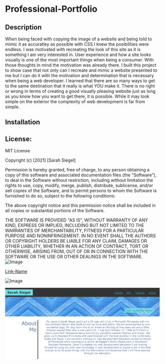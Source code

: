 # Professional-Portfolio

## Description

When being faced with copying the image of a website and being told to mimic it as accuratley as possible with CSS I knew the posibilities were endless. I was motivated with recreating the look of this site as it is something I am very interested in. User experience and how a site looks visually is one of the most important things when being a consumer. With those thoughts in mind the motivation was already there. I built this project to show case that not only can I recreate and mimic a website presented to me but I can do it with the motivation and determination that is necessary when being a web developer. I learned that there are so many ways to get to the same destination that it really is what YOU make it. There is no right or wrong in terms of creating a good visually pleasing website just as long as you know how you want to get there, it is possible. While it may look simple on the exterior the complexity of web development is far from simple.


## Installation

<!-- installed html -->
<!-- installed css -->
<!-- installed readme -->
<!-- installed images -->
<!-- installed reset -->
<!-- made layout of webpage in html -->
<!-- included tags, images, and alts -->
<!-- created css for each portion of the webpage -->
<!-- added colors to different texts, borders, areas, etc. -->
<!-- added borders, padding, margins, widths, etc. -->
<!-- changed direction for texts, images, borders, etc. -->
<!-- added different tags for better visuals (i.e hover, smooth scroll) -->
<!-- added links -->
<!-- added media queries -->
<!-- added comments -->
<!-- added license -->
<!-- added link to deployed application -->

## License:
MIT License

Copyright (c) [2021] [Sarah Siegel]

Permission is hereby granted, free of charge, to any person obtaining a copy
of this software and associated documentation files (the "Software"), to deal
in the Software without restriction, including without limitation the rights
to use, copy, modify, merge, publish, distribute, sublicense, and/or sell
copies of the Software, and to permit persons to whom the Software is
furnished to do so, subject to the following conditions:

The above copyright notice and this permission notice shall be included in all
copies or substantial portions of the Software.

THE SOFTWARE IS PROVIDED "AS IS", WITHOUT WARRANTY OF ANY KIND, EXPRESS OR
IMPLIED, INCLUDING BUT NOT LIMITED TO THE WARRANTIES OF MERCHANTABILITY,
FITNESS FOR A PARTICULAR PURPOSE AND NONINFRINGEMENT. IN NO EVENT SHALL THE
AUTHORS OR COPYRIGHT HOLDERS BE LIABLE FOR ANY CLAIM, DAMAGES OR OTHER
LIABILITY, WHETHER IN AN ACTION OF CONTRACT, TORT OR OTHERWISE, ARISING FROM,
OUT OF OR IN CONNECTION WITH THE SOFTWARE OR THE USE OR OTHER DEALINGS IN THE
SOFTWARE.
![Image](/image.png)

[Link-Name](https://www.google.com)

![Image](/screenshot.png)

![Screenshot](/assets\images\screenshot.png)